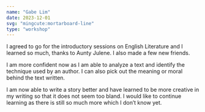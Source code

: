 ```yaml
---
name: "Gabe Lim"
date: 2023-12-01
svg: "mingcute:mortarboard-line"
type: "workshop"
---
```

I agreed to go for the introductory sessions on English Literature and I learned so much, thanks to Aunty Julene. I also made a few new friends.

I am more confident now as I am able to analyze a text and identify the technique used by an author.  I can also pick out the meaning or moral behind the text written.

I am now able to write a story better and have learned to be more creative in my writing so that it does not seem too bland.  I would like to continue learning as there is still so much more which I don’t know yet.
                